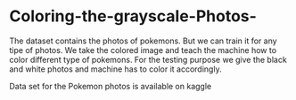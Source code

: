 # Coloring-the-grayscale-Photos-
The dataset contains the photos of pokemons.
But we can train it for any tipe of photos.
We take the colored image and teach the machine how to color different type of pokemons.
For the testing purpose we give the black and white photos and machine has to color it accordingly.


Data set for the Pokemon photos is available on kaggle
